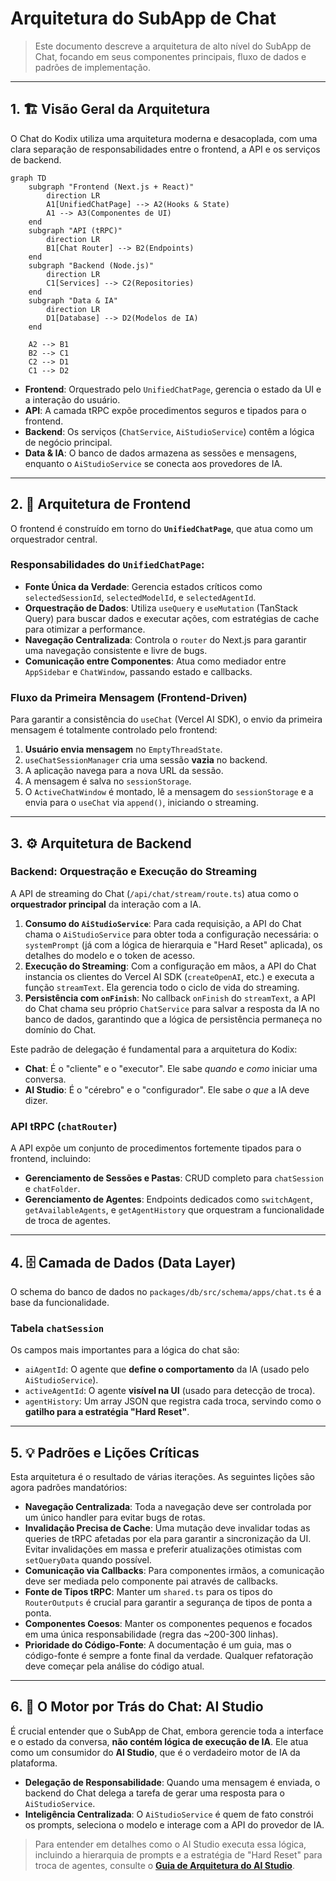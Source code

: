 # Arquitetura do SubApp de Chat

> Este documento descreve a arquitetura de alto nível do SubApp de Chat, focando em seus componentes principais, fluxo de dados e padrões de implementação.

---

## 1. 🏗️ Visão Geral da Arquitetura

O Chat do Kodix utiliza uma arquitetura moderna e desacoplada, com uma clara separação de responsabilidades entre o frontend, a API e os serviços de backend.

```mermaid
graph TD
    subgraph "Frontend (Next.js + React)"
        direction LR
        A1[UnifiedChatPage] --> A2(Hooks & State)
        A1 --> A3(Componentes de UI)
    end
    subgraph "API (tRPC)"
        direction LR
        B1[Chat Router] --> B2(Endpoints)
    end
    subgraph "Backend (Node.js)"
        direction LR
        C1[Services] --> C2(Repositories)
    end
    subgraph "Data & IA"
        direction LR
        D1[Database] --> D2(Modelos de IA)
    end

    A2 --> B1
    B2 --> C1
    C2 --> D1
    C1 --> D2
```

- **Frontend**: Orquestrado pelo `UnifiedChatPage`, gerencia o estado da UI e a interação do usuário.
- **API**: A camada tRPC expõe procedimentos seguros e tipados para o frontend.
- **Backend**: Os serviços (`ChatService`, `AiStudioService`) contêm a lógica de negócio principal.
- **Data & IA**: O banco de dados armazena as sessões e mensagens, enquanto o `AiStudioService` se conecta aos provedores de IA.

---

## 2. 🎯 Arquitetura de Frontend

O frontend é construído em torno do **`UnifiedChatPage`**, que atua como um orquestrador central.

### Responsabilidades do `UnifiedChatPage`:

- **Fonte Única da Verdade**: Gerencia estados críticos como `selectedSessionId`, `selectedModelId`, e `selectedAgentId`.
- **Orquestração de Dados**: Utiliza `useQuery` e `useMutation` (TanStack Query) para buscar dados e executar ações, com estratégias de cache para otimizar a performance.
- **Navegação Centralizada**: Controla o `router` do Next.js para garantir uma navegação consistente e livre de bugs.
- **Comunicação entre Componentes**: Atua como mediador entre `AppSidebar` e `ChatWindow`, passando estado e callbacks.

### Fluxo da Primeira Mensagem (Frontend-Driven)

Para garantir a consistência do `useChat` (Vercel AI SDK), o envio da primeira mensagem é totalmente controlado pelo frontend:

1.  **Usuário envia mensagem** no `EmptyThreadState`.
2.  `useChatSessionManager` cria uma sessão **vazia** no backend.
3.  A aplicação navega para a nova URL da sessão.
4.  A mensagem é salva no `sessionStorage`.
5.  O `ActiveChatWindow` é montado, lê a mensagem do `sessionStorage` e a envia para o `useChat` via `append()`, iniciando o streaming.

---

## 3. ⚙️ Arquitetura de Backend

### Backend: Orquestração e Execução do Streaming

A API de streaming do Chat (`/api/chat/stream/route.ts`) atua como o **orquestrador principal** da interação com a IA.

1.  **Consumo do `AiStudioService`**: Para cada requisição, a API do Chat chama o `AiStudioService` para obter toda a configuração necessária: o `systemPrompt` (já com a lógica de hierarquia e "Hard Reset" aplicada), os detalhes do modelo e o token de acesso.
2.  **Execução do Streaming**: Com a configuração em mãos, a API do Chat instancia os clientes do Vercel AI SDK (`createOpenAI`, etc.) e executa a função `streamText`. Ela gerencia todo o ciclo de vida do streaming.
3.  **Persistência com `onFinish`**: No callback `onFinish` do `streamText`, a API do Chat chama seu próprio `ChatService` para salvar a resposta da IA no banco de dados, garantindo que a lógica de persistência permaneça no domínio do Chat.

Este padrão de delegação é fundamental para a arquitetura do Kodix:

- **Chat**: É o "cliente" e o "executor". Ele sabe _quando_ e _como_ iniciar uma conversa.
- **AI Studio**: É o "cérebro" e o "configurador". Ele sabe _o que_ a IA deve dizer.

### API tRPC (`chatRouter`)

A API expõe um conjunto de procedimentos fortemente tipados para o frontend, incluindo:

- **Gerenciamento de Sessões e Pastas**: CRUD completo para `chatSession` e `chatFolder`.
- **Gerenciamento de Agentes**: Endpoints dedicados como `switchAgent`, `getAvailableAgents`, e `getAgentHistory` que orquestram a funcionalidade de troca de agentes.

---

## 4. 🗄️ Camada de Dados (Data Layer)

O schema do banco de dados no `packages/db/src/schema/apps/chat.ts` é a base da funcionalidade.

### Tabela `chatSession`

Os campos mais importantes para a lógica do chat são:

- `aiAgentId`: O agente que **define o comportamento** da IA (usado pelo `AiStudioService`).
- `activeAgentId`: O agente **visível na UI** (usado para detecção de troca).
- `agentHistory`: Um array JSON que registra cada troca, servindo como o **gatilho para a estratégia "Hard Reset"**.

---

## 5. 💡 Padrões e Lições Críticas

Esta arquitetura é o resultado de várias iterações. As seguintes lições são agora padrões mandatórios:

- **Navegação Centralizada**: Toda a navegação deve ser controlada por um único handler para evitar bugs de rotas.
- **Invalidação Precisa de Cache**: Uma mutação deve invalidar todas as queries de tRPC afetadas por ela para garantir a sincronização da UI. Evitar invalidações em massa e preferir atualizações otimistas com `setQueryData` quando possível.
- **Comunicação via Callbacks**: Para componentes irmãos, a comunicação deve ser mediada pelo componente pai através de callbacks.
- **Fonte de Tipos tRPC**: Manter um `shared.ts` para os tipos do `RouterOutputs` é crucial para garantir a segurança de tipos de ponta a ponta.
- **Componentes Coesos**: Manter os componentes pequenos e focados em uma única responsabilidade (regra das ~200-300 linhas).
- **Prioridade do Código-Fonte**: A documentação é um guia, mas o código-fonte é sempre a fonte final da verdade. Qualquer refatoração deve começar pela análise do código atual.

---

## 6. 🧠 O Motor por Trás do Chat: AI Studio

É crucial entender que o SubApp de Chat, embora gerencie toda a interface e o estado da conversa, **não contém lógica de execução de IA**. Ele atua como um consumidor do **AI Studio**, que é o verdadeiro motor de IA da plataforma.

- **Delegação de Responsabilidade**: Quando uma mensagem é enviada, o backend do Chat delega a tarefa de gerar uma resposta para o `AiStudioService`.
- **Inteligência Centralizada**: O `AiStudioService` é quem de fato constrói os prompts, seleciona o modelo e interage com a API do provedor de IA.

> Para entender em detalhes como o AI Studio executa essa lógica, incluindo a hierarquia de prompts e a estratégia de "Hard Reset" para troca de agentes, consulte o [**Guia de Arquitetura do AI Studio**](../../ai-studio/ai-studio-architecture.md).
